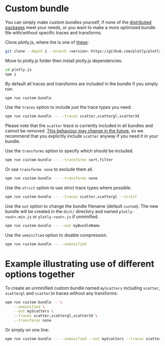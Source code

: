 # Custom bundle
You can simply make custom bundles yourself, if none of the [distributed packages](https://github.com/plotly/plotly.js/blob/master/dist/README.md) meet your needs, or you want to make a more optimized bundle file with/without specific traces and transforms.

Clone plotly.js, where the <version> is one of [these](https://github.com/plotly/plotly.js/tags):
```sh
git clone --depth 1 --branch <version> https://github.com/plotly/plotly.js.git
```

Move to plotly.js folder then install plotly.js dependencies:
```sh
cd plotly.js
npm i
```

By default all traces and transforms are included in the bundle if you simply run:
```sh
npm run custom-bundle
```

Use the `traces` option to include just the trace types you need.
```sh
npm run custom-bundle -- --traces scatter,scattergl,scatter3d
```
Please note that the `scatter` trace is currently included in all bundles and cannot be removed.
[This behaviour may change in the future](https://github.com/plotly/plotly.js/pull/5535), so we recommend that you explicitly include `scatter` anyway if you need it in your bundle.

Use the `transforms` option to specify which should be included.
```sh
npm run custom-bundle -- --transforms sort,filter
```

Or use `transforms none` to exclude them all.
```sh
npm run custom-bundle -- --transforms none
```

Use the `strict` option to use strict trace types where possible.
```sh
npm run custom-bundle -- --traces scatter,scattergl --strict
```

Use the `out` option to change the bundle filename (default `custom`).
The new bundle will be created in the `dist/` directory and named `plotly-<out>.min.js` or `plotly-<out>.js` if unminified.
```sh
npm run custom-bundle -- --out myBundleName
```

Use the `unminified` option to disable compression.
```sh
npm run custom-bundle -- --unminified
```

# Example illustrating use of different options together
To create an unminified custom bundle named `myScatters` including `scatter`, `scattergl` and `scatter3d` traces without any transforms:
```sh
npm run custom-bundle -- \
    --unminified \
    --out myScatters \
    --traces scatter,scattergl,scatter3d \
    --transforms none
```
Or simply on one line:
```sh
npm run custom-bundle -- --unminified --out myScatters --traces scatter,scattergl,scatter3d --transforms none
```
